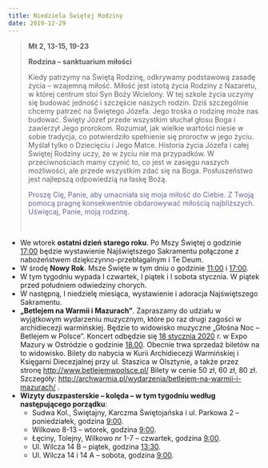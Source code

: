 ```yaml
---
title: Niedziela Świętej Rodziny
date: 2019-12-29
---
```


> **Mt 2, 13-15, 19-23**
>
> **Rodzina – sanktuarium miłości**
>
> Kiedy patrzymy na Świętą Rodzinę, odkrywamy podstawową zasadę życia – wzajemną miłość. Miłość jest istotą życia Rodziny z Nazaretu, w której centrum stoi Syn Boży Wcielony. W tej szkole życia uczymy się budować jedność i szczęście naszych rodzin. Dziś szczególnie chcemy patrzeć na Świętego Józefa. Jego troska o rodzinę może nas budować. Święty Józef przede wszystkim słuchał głosu Boga i zawierzył Jego prorokom. Rozumiał, jak wielkie wartości niesie w sobie tradycja, co potwierdziło spełnienie się proroctw w jego życiu. Myślał tylko o Dziecięciu i Jego Matce. Historia życia Józefa i całej Świętej Rodziny uczy, że w życiu nie ma przypadków. W przeciwnościach mamy czynić to, co jest w zasięgu naszych możliwości, ale przede wszystkim zdać się na Boga. Posłuszeństwo jest najlepszą odpowiedzią na łaskę Bożą.
>
> <span style="color: #666699;">Proszę Cię, Panie, aby umacniała się moja miłość do Ciebie. Z Twoją pomocą pragnę konsekwentnie obdarowywać miłością najbliższych. Uświęcaj, Panie, moją rodzinę.</span>
>
> &nbsp;

- We wtorek **ostatni dzień starego roku**. Po Mszy Świętej o godzinie <u>17:00</u> będzie wystawienie Najświętszego Sakramentu połączone z nabożeństwem dziękczynno-przebłagalnym i Te Deum.
- W środę **Nowy Rok**. Msze Święte w tym dniu o godzinie <u>11:00</u> i <u>17:00</u>.
- W tym tygodniu wypada I czwartek, I piątek i I sobota stycznia. W piątek przed południem odwiedziny chorych.
- W następną, I niedzielę miesiąca, wystawienie i adoracja Najświętszego Sakramentu.
- **„Betlejem na Warmii i Mazurach”**. Zapraszamy do udziału w wyjątkowym wydarzeniu muzycznym, które po raz drugi zagości w archidiecezji warmińskiej. Będzie to widowisko muzyczne „Głośna Noc – Betlejem w Polsce”. Koncert odbędzie się <u>18 stycznia 2020</u> r. w Expo Mazury w Ostródzie o godzinie <u>18.00</u>. Obecnie trwa sprzedaż biletów na to widowisko. Bilety do nabycia w Kurii Archidiecezji Warmińskiej i Księgarni Diecezjalnej przy ul. Staszica w Olsztynie, a także przez stronę http://www.betlejemwpolsce.pl/ Bilety w cenie 50 zł, 60 zł, 80 zł. Szczegóły: http://archwarmia.pl/wydarzenia/betlejem-na-warmii-i-mazurach/ .
- **Wizyty duszpasterskie – kolęda – w tym tygodniu według następującego porządku**:
  - Sudwa Kol., Świętajny, Karczma Świętojańska i ul. Parkowa 2 – poniedziałek, godzina <u>9:00</u>.
  - Wilkowo 8-13 – wtorek, godzina <u>9:00</u>.
  - Łęciny, Tolejny, Wilkowo nr 1-7 – czwartek, godzina <u>9:00</u>.
  - Ul. Wilcza 14 B – piątek, godzina <u>13:30</u>.
  - Ul. Wilcza 14 i 14 A – sobota, godzina <u>9:00</u>.
